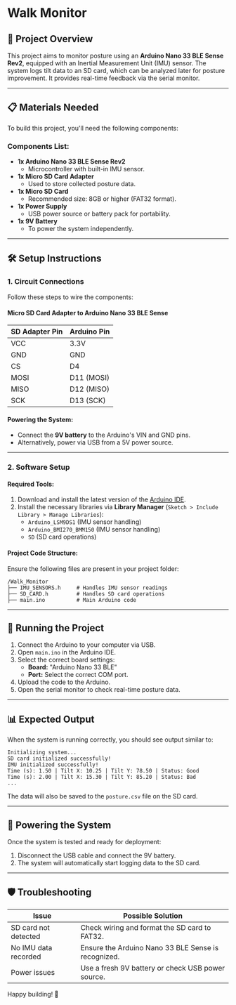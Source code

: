 # Walk Monitor

## 📖 Project Overview
This project aims to monitor posture using an **Arduino Nano 33 BLE Sense Rev2**, equipped with an Inertial Measurement Unit (IMU) sensor. The system logs tilt data to an SD card, which can be analyzed later for posture improvement. It provides real-time feedback via the serial monitor.

---

## 📋 Materials Needed

To build this project, you'll need the following components:

### Components List:
- **1x Arduino Nano 33 BLE Sense Rev2**  
  - Microcontroller with built-in IMU sensor.
- **1x Micro SD Card Adapter**  
  - Used to store collected posture data.
- **1x Micro SD Card**  
  - Recommended size: 8GB or higher (FAT32 format).
- **1x Power Supply**  
  - USB power source or battery pack for portability.
- **1x 9V Battery**  
  - To power the system independently.

---

## 🛠 Setup Instructions

### 1. Circuit Connections

Follow these steps to wire the components:

#### **Micro SD Card Adapter to Arduino Nano 33 BLE Sense**
| SD Adapter Pin | Arduino Pin |
|----------------|-------------|
| VCC            | 3.3V         |
| GND            | GND          |
| CS             | D4           |
| MOSI           | D11 (MOSI)    |
| MISO           | D12 (MISO)    |
| SCK            | D13 (SCK)     |

#### **Powering the System:**
- Connect the **9V battery** to the Arduino's VIN and GND pins.
- Alternatively, power via USB from a 5V power source.

---

### 2. Software Setup

#### **Required Tools:**
1. Download and install the latest version of the [Arduino IDE](https://www.arduino.cc/en/software).
2. Install the necessary libraries via **Library Manager** (`Sketch > Include Library > Manage Libraries`):
   - `Arduino_LSM9DS1` (IMU sensor handling)
   - `Arduino_BMI270_BMM150` (IMU sensor handling)
   - `SD` (SD card operations)

#### **Project Code Structure:**
Ensure the following files are present in your project folder:

```
/Walk_Monitor
├── IMU_SENSORS.h     # Handles IMU sensor readings
├── SD_CARD.h         # Handles SD card operations
├── main.ino          # Main Arduino code
```

---

## 🚀 Running the Project

1. Connect the Arduino to your computer via USB.
2. Open `main.ino` in the Arduino IDE.
3. Select the correct board settings:
   - **Board:** "Arduino Nano 33 BLE"
   - **Port:** Select the correct COM port.
4. Upload the code to the Arduino.
5. Open the serial monitor to check real-time posture data.

---

## 📊 Expected Output

When the system is running correctly, you should see output similar to:

```
Initializing system...
SD card initialized successfully!
IMU initialized successfully!
Time (s): 1.50 | Tilt X: 10.25 | Tilt Y: 78.50 | Status: Good
Time (s): 2.00 | Tilt X: 15.30 | Tilt Y: 85.20 | Status: Bad
...
```

The data will also be saved to the `posture.csv` file on the SD card.

---

## 🔋 Powering the System

Once the system is tested and ready for deployment:

1. Disconnect the USB cable and connect the 9V battery.
2. The system will automatically start logging data to the SD card.

---

## 🛡 Troubleshooting

| Issue                  | Possible Solution                                      |
|------------------------|--------------------------------------------------------|
| SD card not detected   | Check wiring and format the SD card to FAT32.          |
| No IMU data recorded   | Ensure the Arduino Nano 33 BLE Sense is recognized.    |
| Power issues           | Use a fresh 9V battery or check USB power source.      |


Happy building! 🚀

